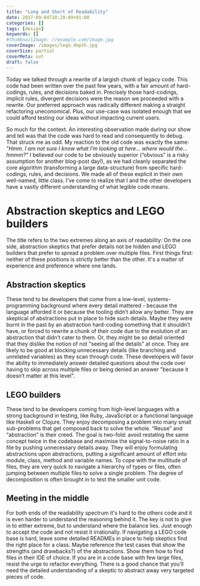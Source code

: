 ```yaml
---
title: "Long and Short of Readability"
date: 2017-09-04T18:29:09+01:00
categories: []
tags: [design]
keywords: []
#thumbnailImage: //example.com/image.jpg
coverImage: /images/lego_depth.jpg
coverSize: partial
coverMeta: out
draft: false
---
```

Today we talked through a rewrite of a largish chunk of legacy code.
This code had been written over the past few years, with a fair amount of hard-codings, rules, and decisions baked in.
Precisely those hard-codings, implicit rules, divergent decisions were the reason we proceeded with a rewrite.
Our preferred approach was radically different making a straight refactoring uneconomical.
Plus, our use-case was isolated enough that we could afford testing our ideas without impacting current users.

<!--more-->

So much for the context.
An interesting observation made during our show and tell was that the code was hard to read and consequently to debug.
That struck me as odd.
My reaction to the old code was exactly the same: _"Hmm. I am not sure I know what I’m looking at here… where would the… hmmm?"_
I believed our code to be obviously superior (“obvious” is a risky assumption for another blog-post day!), as we had cleanly separated the core algorithm (transforming a large data-structure) from specific hard-codings, rules, and decisions.
We made all of these explicit in their own well-named, little class.
I’ve come to realize that I and the other developers have a vastly different understanding of what legible code means.

# Abstraction skeptics and LEGO builders

The title refers to the two extremes along an axis of readability: On the one side, abstraction skeptics that prefer details not be hidden and LEGO builders that prefer to spread a problem over multiple files.
First things first: neither of these positions is strictly better than the other. It's a matter of experience and preference where one lands.

## Abstraction skeptics

These tend to be developers that come from a low-level, systems-programming background where every detail mattered - because the language afforded it or because the tooling didn’t allow any better.
They are skeptical of abstractions put in place to hide such details.
Maybe they were burnt in the past by an abstraction hard-coding something that it shouldn’t have, or forced to rewrite a chunk of their code due to the evolution of an abstraction that didn’t cater to them.
Or, they might be so detail oriented that they dislike the notion of not "seeing all the details" at once.
They are likely to be good at blocking unnecessary details (like branching and unrelated variables) as they scan through code.
These developers will favor the ability to immediately answer detailed questions about the code over having to skip across multiple files or being denied an answer "because it doesn’t matter at this level".

## LEGO builders
These tend to be developers coming from high-level languages with a strong background in testing, like Ruby, JavaScript or a functional language like Haskell or Clojure.
They enjoy decomposing a problem into many small sub-problems that get composed back to solve the whole.
“Reuse” and “abstraction” is their creed.
The goal is two-fold: avoid restating the same concept twice in the codebase and maximise the signal-to-noise ratio in a file by pushing unnecessary details away.
They will enjoy formulating abstractions upon abstractions, putting a significant amount of effort into module, class, method and variable names.
To cope with the multitude of files, they are very quick to navigate a hierarchy of types or files, often jumping between multiple files to solve a single problem.
The degree of decomposition is often brought in to test the smaller unit code.


## Meeting in the middle
For both ends of the readability spectrum it's hard to the others code and it is even harder to understand the reasoning behind it.
The key is not to give in to either extreme, but to understand where the balance lies.
Just enough to accept the code and not resist it irrationally.
If navigating a LEGO code base is hard, leave some detailed READMEs in place to help skeptics find the right place for a class.
Maybe reference the test cases that show the strengths (and drawbacks?) of the abstractions.
Show them how to find files in their IDE of choice.
If you are in a code base with few large files, resist the urge to refactor everything.
There is a good chance that you’ll need the detailed understanding of a skeptic to abstract away very targeted pieces of code.
